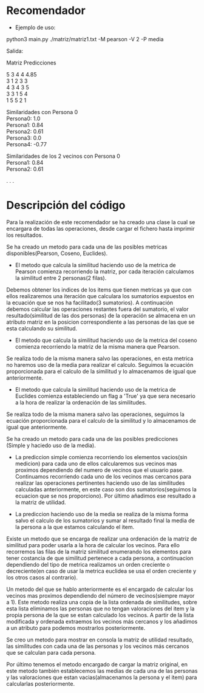 # Recomendador

* Ejemplo de uso:

python3 main.py ./matriz/matriz1.txt -M pearson -V 2 -P media 

Salida:

Matriz Predicciones

5       3       4       4       4.85  
3       1       2       3       3  
4       3       4       3       5  
3       3       1       5       4  
1       5       5       2       1  

Similaridades con Persona 0  
Persona0: 1.0  
Persona1: 0.84   
Persona2: 0.61  
Persona3: 0.0  
Persona4: -0.77  
  
Similaridades de los 2 vecinos con Persona 0  
Persona1: 0.84  
Persona2: 0.61  
    
.
.
.


# Descripción del código

Para la realización de este recomendador se ha creado una clase la cual se encargara de todas las operaciones, desde cargar el fichero hasta imprimir los resultados.



Se ha creado un metodo para cada una de las posibles metricas disponibles(Pearson, Coseno, Euclides).

* El metodo que calcula la similitud haciendo uso de la metrica de Pearson comienza recorriendo la matriz, por cada iteración calculamos la similitud entre 2 personas(2 filas).

Debemos obtener los indices de los items que tienen metricas ya que con ellos realizaremos una iteración que calculara los sumatorios expuestos en la ecuación que se nos ha facilitado(3 sumatorios). A continuación debemos calcular las operaciones restantes fuera del sumatorio, el valor resultado(similitud de las dos personas) de la operación se almacena en un atributo matriz en la posicion correspondiente a las personas de las que se esta calculando su similitud.

* El metodo que calcula la similitud haciendo uso de la metrica del coseno comienza recorriendo la matriz de la misma manera que Pearson.

Se realiza todo de la misma manera salvo las operaciones, en esta metrica no haremos uso de la media para realizar el calculo. Seguimos la ecuación proporcionada para el calculo de la similitud y lo almacenamos de igual que anteriormente.

* El metodo que calcula la similitud haciendo uso de la metrica de Euclides comienza estableciendo un flag a 'True' ya que sera necesario a la hora de realizar la ordenación de las similitudes.

Se realiza todo de la misma manera salvo las operaciones, seguimos la ecuación proporcionada para el calculo de la similitud y lo almacenamos de igual que anteriormente.



Se ha creado un metodo para cada una de las posibles predicciones (Simple y haciedo uso de la media).

* La prediccion simple comienza recorriendo los elementos vacios(sin medicion) para cada uno de ellos calcularemos sus vecinos mas proximos dependiendo del numero de vecinos que el usuario pase.
Continuamos recorriendo cada uno de los vecinos mas cercanos para realizar las operaciones pertinentes haciendo uso de las similitudes calculadas anteriormente, en este caso son dos sumatorios(seguimos la ecuacion que se nos proporciono). Por último añadimos ese resultado a la matriz de utilidad.

* La prediccion haciendo uso de la media se realiza de la misma forma salvo el calculo de los sumatorios y sumar al resultado final la media de la persona a la que estamos calculando el item.




Existe un metodo que se encarga de realizar una ordenación de la matriz de similitud para poder usarla a la hora de calcular los vecinos. Para ello recorremos las filas de la matriz similitud enumerando los elementos para tener costancia de que similitud pertenece a cada persona, a continuacion dependiendo del tipo de metrica realizamos un orden creciente o decreciente(en caso de usar la metrica euclidea se usa el orden creciente y los otros casos al contrario).


Un metodo del que se hablo anteriormente es el encargado de calcular los vecinos mas proximos dependiendo del número de vecinos(siempre mayor a 1). Este metodo realiza una copia de la lista ordenada de similitudes, sobre esta lista eliminamos las personas que no tengan valoraciones del item y la propia persona de la que se estan calculado los vecinos.
A partir de la lista modificada y ordenada extraemos los vecinos más cercanos y los añadimos a un atributo para podemos mostrarlos posteriormente.


Se creo un metodo para mostrar en consola la matriz de utilidad resultado, las similitudes con cada una de las personas y los vecinos más cercanos que se calculan para cada persona.


Por último tenemos el metodo encargado de cargar la matriz original, en este metodo también establecemos las medias de cada una de las personas y las valoraciones que estan vacias(almacenamos la persona y el item) para calcularlas posteriormente.